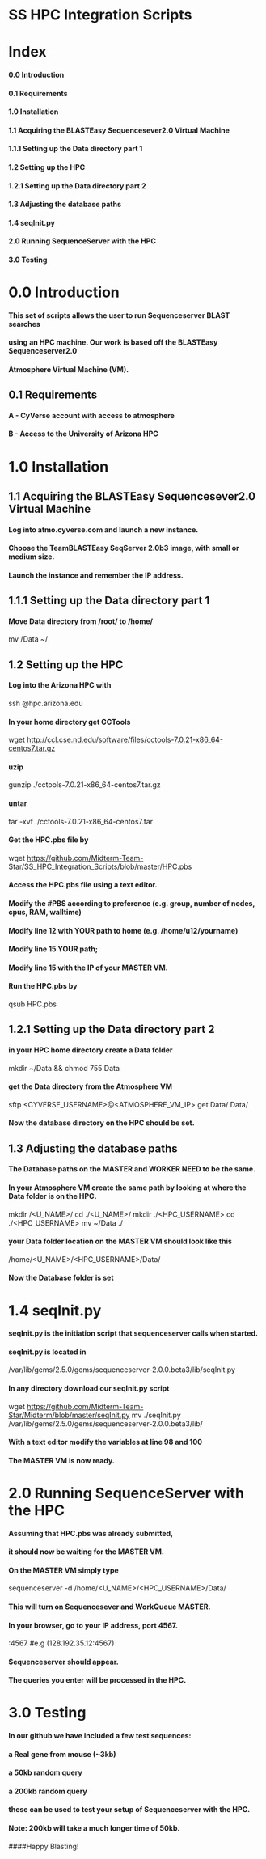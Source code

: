# SS HPC Integration Scripts


# Index


#### 0.0 Introduction
#### 0.1 Requirements
#### 1.0 Installation
#### 1.1 Acquiring the BLASTEasy Sequencesever2.0 Virtual Machine
#### 1.1.1 Setting up the Data directory part 1
#### 1.2 Setting up the HPC
#### 1.2.1 Setting up the Data directory part 2
#### 1.3 Adjusting the database paths
#### 1.4 seqInit.py
#### 2.0 Running SequenceServer with the HPC
#### 3.0 Testing


# 0.0 Introduction


#### This set of scripts allows the user to run Sequenceserver BLAST searches
#### using an HPC machine. Our work is based off the BLASTEasy Sequenceserver2.0 
#### Atmosphere  Virtual Machine (VM).


## 0.1 Requirements


#### A - CyVerse account with access to atmosphere
#### B - Access to the University of Arizona HPC


# 1.0 Installation


## 1.1 Acquiring the BLASTEasy Sequencesever2.0 Virtual Machine


#### Log into atmo.cyverse.com and launch a new instance.
#### Choose the TeamBLASTEasy SeqServer 2.0b3 image, with small or medium size.
#### Launch the instance and remember the IP address.


## 1.1.1 Setting up the Data directory part 1


#### Move Data directory from /root/ to /home/<USER>
mv /Data ~/


## 1.2 Setting up the HPC


#### Log into the Arizona HPC with
ssh <username>@hpc.arizona.edu


#### In your home directory get CCTools
wget http://ccl.cse.nd.edu/software/files/cctools-7.0.21-x86_64-centos7.tar.gz
#### uzip
gunzip ./cctools-7.0.21-x86_64-centos7.tar.gz
#### untar
tar -xvf ./cctools-7.0.21-x86_64-centos7.tar


#### Get the HPC.pbs file by
wget https://github.com/Midterm-Team-Star/SS_HPC_Integration_Scripts/blob/master/HPC.pbs


#### Access the HPC.pbs file using a text editor.
#### Modify the #PBS according to preference (e.g. group, number of nodes, cpus, RAM, walltime)
#### Modify line 12 with YOUR path to home (e.g. /home/u12/yourname)
#### Modify line 15 YOUR path;
#### Modify line 15 with the IP of your MASTER VM.


#### Run the HPC.pbs by 
qsub HPC.pbs


## 1.2.1 Setting up the Data directory part 2
#### in your HPC home directory create a Data folder
mkdir ~/Data && chmod 755 Data


#### get the Data directory from the Atmosphere VM
sftp <CYVERSE_USERNAME>@<ATMOSPHERE_VM_IP>
get Data/ Data/


#### Now the database directory on the HPC should be set.


## 1.3 Adjusting the database paths


#### The Database paths on the MASTER and WORKER NEED to be the same.
#### In your Atmosphere VM create the same path by looking at where the Data folder is on the HPC.
mkdir /<U_NAME>/
cd ./<U_NAME>/
mkdir ./<HPC_USERNAME>
cd ./<HPC_USERNAME>
mv ~/Data ./


#### your Data folder location on the MASTER VM should look like this
/home/<U_NAME>/<HPC_USERNAME>/Data/


#### Now the Database folder is set


# 1.4 seqInit.py


#### seqInit.py is the initiation script that sequenceserver calls when started.
#### seqInit.py is located in
/var/lib/gems/2.5.0/gems/sequenceserver-2.0.0.beta3/lib/seqInit.py


#### In any directory download our seqInit.py script
wget https://github.com/Midterm-Team-Star/Midterm/blob/master/seqInit.py
mv ./seqInit.py /var/lib/gems/2.5.0/gems/sequenceserver-2.0.0.beta3/lib/


#### With a text editor modify the variables at line 98 and 100


#### The MASTER VM is now ready.


# 2.0 Running SequenceServer with the HPC


#### Assuming that HPC.pbs was already submitted, 
#### it should now be waiting for the MASTER VM.


#### On the MASTER VM simply type
sequenceserver -d /home/<U_NAME>/<HPC_USERNAME>/Data/


#### This will turn on Sequencesever and WorkQueue MASTER.
#### In your browser, go to your IP address, port 4567.
<IP address>:4567 #e.g (128.192.35.12:4567)


#### Sequenceserver should appear.
#### The queries you enter will be processed in the HPC.


# 3.0 Testing


#### In our github we have included a few test sequences:
#### a Real gene from mouse (~3kb)
#### a 50kb random query
#### a 200kb random query


#### these can be used to test your setup of Sequenceserver with the HPC.
#### Note: 200kb will take a much longer time of 50kb.
####Happy Blasting!
